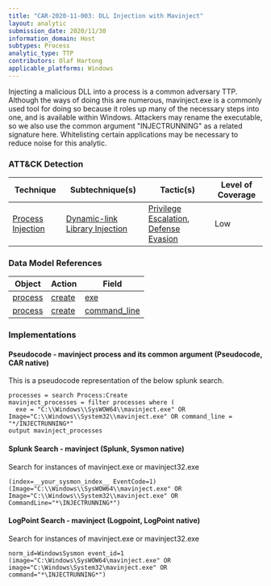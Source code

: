 ```yaml
---
title: "CAR-2020-11-003: DLL Injection with Mavinject"
layout: analytic
submission_date: 2020/11/30
information_domain: Host
subtypes: Process
analytic_type: TTP
contributors: Olaf Hartong
applicable_platforms: Windows
---
```


Injecting a malicious DLL into a process is a common adversary TTP. Although the ways of doing this are numerous, mavinject.exe is a commonly used tool for doing so because it roles up many of the necessary steps into one, and is available within Windows. Attackers may rename the executable, so we also use the common argument "INJECTRUNNING" as a related signature here. Whitelisting certain applications may be necessary to reduce noise for this analytic.


### ATT&CK Detection

|Technique|Subtechnique(s)|Tactic(s)|Level of Coverage|
|---|---|---|---|
|[Process Injection](https://attack.mitre.org/techniques/T1055/)|[Dynamic-link Library Injection](https://attack.mitre.org/techniques/T1055/001/)|[Privilege Escalation](https://attack.mitre.org/tactics/TA0004/), [Defense Evasion](https://attack.mitre.org/tactics/TA0005/)|Low|

### Data Model References

|Object|Action|Field|
|---|---|---|
|[process](/data_model/process) | [create](/data_model/process#create) | [exe](/data_model/process#exe) |
|[process](/data_model/process) | [create](/data_model/process#create) | [command_line](/data_model/process#command_line) |


### Implementations

#### Pseudocode - mavinject process and its common argument (Pseudocode, CAR native)


This is a pseudocode representation of the below splunk search.


```
processes = search Process:Create
mavinject_processes = filter processes where (
  exe = "C:\\Windows\\SysWOW64\\mavinject.exe" OR Image="C:\\Windows\\System32\\mavinject.exe" OR command_line = "*/INJECTRUNNING*"
output mavinject_processes
```


#### Splunk Search - mavinject (Splunk, Sysmon native)


Search for instances of mavinject.exe or mavinject32.exe


```
(index=__your_sysmon_index__ EventCode=1) (Image="C:\\Windows\\SysWOW64\\mavinject.exe" OR Image="C:\\Windows\\System32\\mavinject.exe" OR CommandLine="*\INJECTRUNNING*")
```


#### LogPoint Search - mavinject (Logpoint, LogPoint native)


Search for instances of mavinject.exe or mavinject32.exe


```
norm_id=WindowsSysmon event_id=1 (image="C:\Windows\SysWOW64\mavinject.exe" OR image="C:\Windows\System32\mavinject.exe" OR command="*\INJECTRUNNING*")
```




